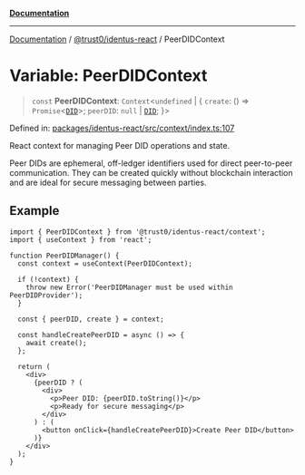 [**Documentation**](../../../README.md)

***

[Documentation](../../../README.md) / [@trust0/identus-react](../README.md) / PeerDIDContext

# Variable: PeerDIDContext

> `const` **PeerDIDContext**: `Context`\<`undefined` \| \{ `create`: () => `Promise`\<[`DID`](https://github.com/hyperledger-identus/sdk-ts/blob/main/docs/sdk/modules.md)\>; `peerDID`: `null` \| [`DID`](https://github.com/hyperledger-identus/sdk-ts/blob/main/docs/sdk/modules.md); \}\>

Defined in: [packages/identus-react/src/context/index.ts:107](https://github.com/trust0-project/identus/blob/c1cac9e36109f9f26d3017f9bb99381b85b534f1/packages/identus-react/src/context/index.ts#L107)

React context for managing Peer DID operations and state.

Peer DIDs are ephemeral, off-ledger identifiers used for direct peer-to-peer
communication. They can be created quickly without blockchain interaction
and are ideal for secure messaging between parties.

## Example

```tsx
import { PeerDIDContext } from '@trust0/identus-react/context';
import { useContext } from 'react';

function PeerDIDManager() {
  const context = useContext(PeerDIDContext);
  
  if (!context) {
    throw new Error('PeerDIDManager must be used within PeerDIDProvider');
  }
  
  const { peerDID, create } = context;
  
  const handleCreatePeerDID = async () => {
    await create();
  };
  
  return (
    <div>
      {peerDID ? (
        <div>
          <p>Peer DID: {peerDID.toString()}</p>
          <p>Ready for secure messaging</p>
        </div>
      ) : (
        <button onClick={handleCreatePeerDID}>Create Peer DID</button>
      )}
    </div>
  );
}
```
